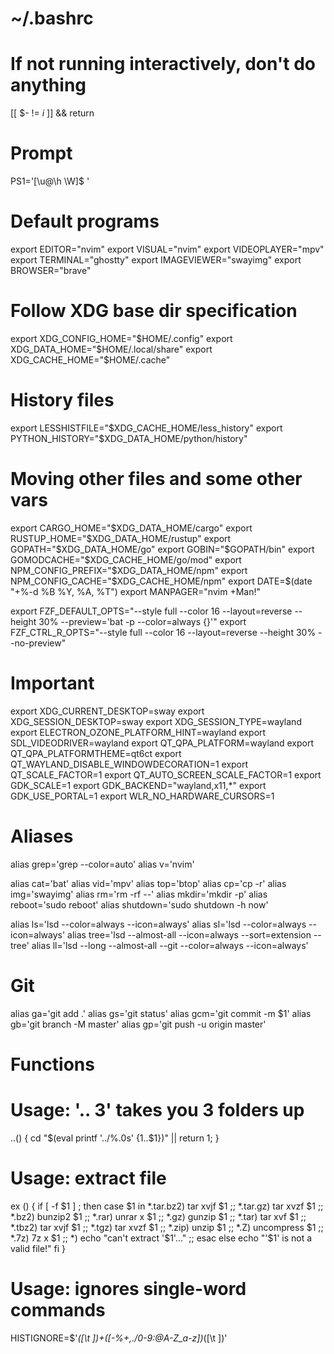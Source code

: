 # ~/.bashrc

# If not running interactively, don't do anything
[[ $- != *i* ]] && return

# Prompt
PS1='[\u@\h \W]\$ '

# Default programs
export EDITOR="nvim"
export VISUAL="nvim"
export VIDEOPLAYER="mpv"
export TERMINAL="ghostty"
export IMAGEVIEWER="swayimg"
export BROWSER="brave"

# Follow XDG base dir specification
export XDG_CONFIG_HOME="$HOME/.config"
export XDG_DATA_HOME="$HOME/.local/share"
export XDG_CACHE_HOME="$HOME/.cache"

# History files
export LESSHISTFILE="$XDG_CACHE_HOME/less_history"
export PYTHON_HISTORY="$XDG_DATA_HOME/python/history"

# Moving other files and some other vars
export CARGO_HOME="$XDG_DATA_HOME/cargo"
export RUSTUP_HOME="$XDG_DATA_HOME/rustup"
export GOPATH="$XDG_DATA_HOME/go"
export GOBIN="$GOPATH/bin"
export GOMODCACHE="$XDG_CACHE_HOME/go/mod"
export NPM_CONFIG_PREFIX="$XDG_DATA_HOME/npm"
export NPM_CONFIG_CACHE="$XDG_CACHE_HOME/npm"
export DATE=$(date "+%-d %B %Y, %A, %T")
export MANPAGER="nvim +Man!"

export FZF_DEFAULT_OPTS="--style full --color 16 --layout=reverse --height 30% --preview='bat -p --color=always {}'"
export FZF_CTRL_R_OPTS="--style full --color 16 --layout=reverse --height 30% --no-preview"

# Important
export XDG_CURRENT_DESKTOP=sway
export XDG_SESSION_DESKTOP=sway
export XDG_SESSION_TYPE=wayland
export ELECTRON_OZONE_PLATFORM_HINT=wayland
export SDL_VIDEODRIVER=wayland
export QT_QPA_PLATFORM=wayland
export QT_QPA_PLATFORMTHEME=qt6ct
export QT_WAYLAND_DISABLE_WINDOWDECORATION=1
export QT_SCALE_FACTOR=1
export QT_AUTO_SCREEN_SCALE_FACTOR=1
export GDK_SCALE=1
export GDK_BACKEND="wayland,x11,*"
export GDK_USE_PORTAL=1
export WLR_NO_HARDWARE_CURSORS=1

# Aliases

alias grep='grep --color=auto'
alias v='nvim'

alias cat='bat'
alias vid='mpv'
alias top='btop'
alias cp='cp -r'
alias img='swayimg'
alias rm='rm -rf --'
alias mkdir='mkdir -p'
alias reboot='sudo reboot'
alias shutdown='sudo shutdown -h now'

alias ls='lsd --color=always --icon=always'
alias sl='lsd --color=always --icon=always'
alias tree='lsd --almost-all --icon=always --sort=extension --tree'
alias ll='lsd --long --almost-all --git --color=always --icon=always'

# Git
alias ga='git add .'
alias gs='git status'
alias gcm='git commit -m $1'
alias gb='git branch -M master'
alias gp='git push -u origin master'


# Functions
# Usage: '.. 3' takes you 3 folders up
..() { cd "$(eval printf '../%.0s' {1..$1})" || return 1; }

# Usage: extract file
ex () {
    if [ -f $1 ] ; then
        case $1 in
            *.tar.bz2)   tar xvjf $1                  ;;
            *.tar.gz)    tar xvzf $1                  ;;
            *.bz2)       bunzip2 $1                   ;;
            *.rar)       unrar x $1                   ;;
            *.gz)        gunzip $1                    ;;
            *.tar)       tar xvf $1                   ;;
            *.tbz2)      tar xvjf $1                  ;;
            *.tgz)       tar xvzf $1                  ;;
            *.zip)       unzip $1                     ;;
            *.Z)         uncompress $1                ;;
            *.7z)        7z x $1                      ;;
            *)           echo "can't extract '$1'..." ;;
        esac
    else
        echo "'$1' is not a valid file!"
    fi
}

# Usage: ignores single-word commands
HISTIGNORE=$'*([\t ])+([-%+,./0-9\:@A-Z_a-z])*([\t ])'
